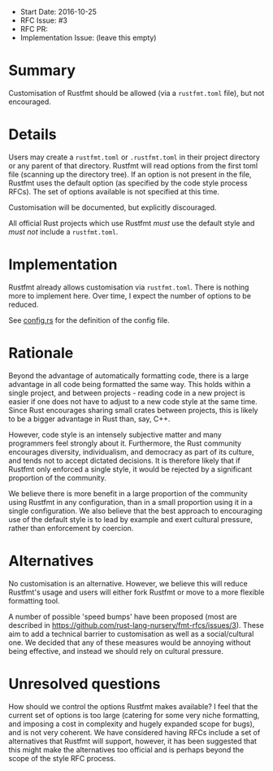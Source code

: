 - Start Date: 2016-10-25
- RFC Issue: #3
- RFC PR: 
- Implementation Issue: (leave this empty)

# Summary
[summary]: #summary

Customisation of Rustfmt should be allowed (via a `rustfmt.toml` file), but not
encouraged.


# Details
[details]: #details

Users may create a `rustfmt.toml` or `.rustfmt.toml` in their project directory
or any parent of that directory. Rustfmt will read options from the first toml
file (scanning up the directory tree). If an option is not present in the file,
Rustfmt uses the default option (as specified by the code style process RFCs).
The set of options available is not specified at this time.

Customisation will be documented, but explicitly discouraged.

All official Rust projects which use Rustfmt *must* use the default style and
*must not* include a `rustfmt.toml`.

# Implementation
[implementation]: #implementation

Rustfmt already allows customisation via `rustfmt.toml`. There is nothing more
to implement here. Over time, I expect the number of options to be reduced.

See [config.rs](https://github.com/rust-lang-nursery/rustfmt/blob/master/src/config.rs)
for the definition of the config file.

# Rationale
[rationale]: #rationale

Beyond the advantage of automatically formatting code, there is a large
advantage in all code being formatted the same way. This holds within a single
project, and between projects - reading code in a new project is easier if one
does not have to adjust to a new code style at the same time. Since Rust
encourages sharing small crates between projects, this is likely to be a bigger
advantage in Rust than, say, C++.

However, code style is an intensely subjective matter and many programmers feel
strongly about it. Furthermore, the Rust community encourages diversity,
individualism, and democracy as part of its culture, and tends not to accept
dictated decisions. It is therefore likely that if Rustfmt only enforced a
single style, it would be rejected by a significant proportion of the community.

We believe there is more benefit in a large proportion of the community using
Rustfmt in any configuration, than in a small proportion using it in a single
configuration. We also believe that the best approach to encouraging use of the
default style is to lead by example and exert cultural pressure, rather than
enforcement by coercion.

# Alternatives
[alternatives]: #alternatives

No customisation is an alternative. However, we believe this will reduce
Rustfmt's usage and users will either fork Rustfmt or move to a more flexible
formatting tool.

A number of possible 'speed bumps' have been proposed (most are described in
https://github.com/rust-lang-nursery/fmt-rfcs/issues/3). These aim to add a
technical barrier to customisation as well as a social/cultural one. We decided
that any of these measures would be annoying without being effective, and instead
we should rely on cultural pressure.

# Unresolved questions
[unresolved]: #unresolved-questions

How should we control the options Rustfmt makes available? I feel that the
current set of options is too large (catering for some very niche formatting,
and imposing a cost in complexity and hugely expanded scope for bugs), and is
not very coherent. We have considered having RFCs include a set of alternatives
that Rustfmt will support, however, it has been suggested that this might make
the alternatives too official and is perhaps beyond the scope of the style RFC
process.
